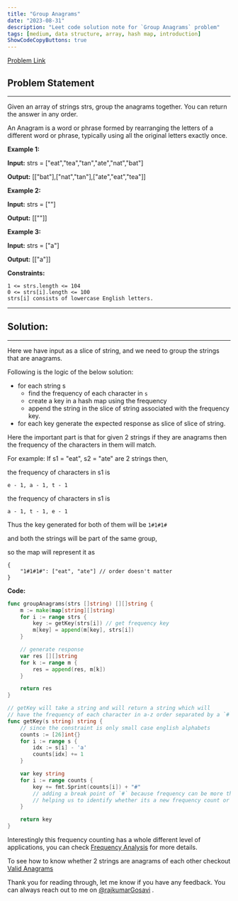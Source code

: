 ```yaml
---
title: "Group Anagrams"
date: "2023-08-31"
description: "Leet code solution note for `Group Anagrams` problem"
tags: [medium, data structure, array, hash map, introduction]
ShowCodeCopyButtons: true
---
```


[Problem Link](https://leetcode.com/problems/group-anagrams/)

## Problem Statement
-----------------

Given an array of strings strs, group the anagrams together. You can return the answer in any order.

An Anagram is a word or phrase formed by rearranging the letters of a different word or phrase, typically using all the original letters exactly once.

**Example 1:**

**Input:** strs = ["eat","tea","tan","ate","nat","bat"]

**Output:** [["bat"],["nat","tan"],["ate","eat","tea"]]

**Example 2:**

**Input:** strs = [""]

**Output:** [[""]]

**Example 3:**

**Input:** strs = ["a"]

**Output:** [["a"]]

**Constraints:**
```
1 <= strs.length <= 104
0 <= strs[i].length <= 100
strs[i] consists of lowercase English letters.
```

---
## Solution:
---

Here we have input as a slice of string, and we need to group the strings that are anagrams.

Following is the logic of the below solution:
- for each string s
    - find the frequency of each character in `s`
    - create a key in a hash map using the frequency
    - append the string in the slice of string associated with the frequency key.
- for each key generate the expected response as slice of slice of string.


Here the important part is that for given 2 strings if they are anagrams then
the frequency of the characters in them will match.

For example:
If s1 = "eat", s2 = "ate" are 2 strings then,

the frequency of characters in s1 is 

`e - 1, a - 1, t - 1`

the frequency of characters in s1 is 

`a - 1, t - 1, e - 1`

Thus the key generated for both of them will be 
`1#1#1#`

and both the strings will be part of the same group,

so the map will represent it as
```
{
    "1#1#1#": ["eat", "ate"] // order doesn't matter 
}
```


**Code:**

```go
func groupAnagrams(strs []string) [][]string {
    m := make(map[string][]string)
    for i := range strs {
        key := getKey(strs[i]) // get frequency key
        m[key] = append(m[key], strs[i])
    }

    // generate response
    var res [][]string
    for k := range m {
        res = append(res, m[k])
    }

    return res
}

// getKey will take a string and will return a string which will 
// have the frequency of each character in a-z order separated by a `#`
func getKey(s string) string {
    // since the constraint is only small case english alphabets
    counts := [26]int{} 
    for i := range s {
        idx := s[i] - 'a'
        counts[idx] += 1
    }

    var key string
    for i := range counts {
        key += fmt.Sprint(counts[i]) + "#" 
        // adding a break point of `#` because frequency can be more than 1 digit, 
        // helping us to identify whether its a new frequency count or not.
    }

    return key
}
```

Interestingly this frequency counting has a whole different level of applications, you can check [Frequency Analysis](https://en.wikipedia.org/wiki/Frequency_analysis) for more details.

To see how to know whether 2 strings are anagrams of each other checkout 
[Valid Anagrams](/notes/valid-anagram)

Thank you for reading through, let me know if you have any feedback. You can always reach out to me on [@rajkumarGosavi](https://twitter.com/rajkumarGosavi) .